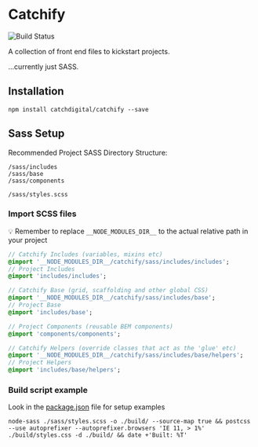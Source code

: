 # Catchify

![Build Status](https://travis-ci.org/catchdigital/catchify.svg?branch=master)

A collection of front end files to kickstart projects.

...currently just SASS.

## Installation
`npm install catchdigital/catchify --save`

## Sass Setup

Recommended Project SASS Directory Structure:
```
/sass/includes
/sass/base
/sass/components

/sass/styles.scss
```

### Import SCSS files
:bulb: Remember to replace `__NODE_MODULES_DIR__` to the actual relative path in your project

```sass
// Catchify Includes (variables, mixins etc)
@import '__NODE_MODULES_DIR__/catchify/sass/includes/includes';
// Project Includes
@import 'includes/includes';

// Catchify Base (grid, scaffolding and other global CSS)
@import '__NODE_MODULES_DIR__/catchify/sass/includes/base';
// Project Base
@import 'includes/base';

// Project Components (reusable BEM components)
@import 'components/components';

// Catchify Helpers (override classes that act as the 'glue' etc)
@import '__NODE_MODULES_DIR__/catchify/sass/includes/base/helpers';
// Project Helpers
@import 'includes/base/helpers';
```

### Build script example
Look in the [package.json](./package.json) file for setup examples
```
node-sass ./sass/styles.scss -o ./build/ --source-map true && postcss --use autoprefixer --autoprefixer.browsers 'IE 11, > 1%' ./build/styles.css -d ./build/ && date +'Built: %T'
```
